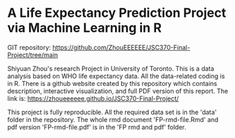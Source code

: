 # A Life Expectancy Prediction Project via Machine Learning in R

GIT repository: https://github.com/ZhouEEEEEE/JSC370-Final-Project/tree/main

Shiyuan Zhou's research Project in University of Toronto. This is a data analysis based on WHO life expectancy data.
All the data-related coding is in R. There is a github website created by this repository which contains description, 
interactive visualization, and full PDF version of this report. The link is: https://zhoueeeeee.github.io/JSC370-Final-Project/

This project is fully reproducible. All the required data set is in the 'data' folder in the repository. The whole rmd document 'FP-rmd-file.Rmd' and pdf version 'FP-rmd-file.pdf' is in the 'FP rmd and pdf' folder.
